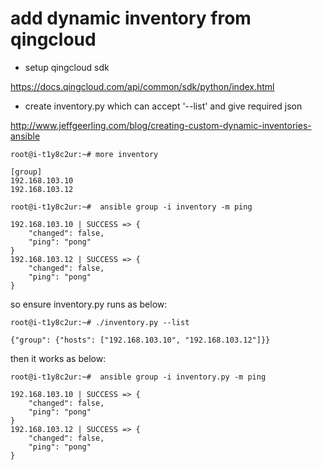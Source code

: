 # add dynamic inventory from qingcloud

- setup qingcloud sdk

https://docs.qingcloud.com/api/common/sdk/python/index.html

- create inventory.py which can accept '--list' and give required json

http://www.jeffgeerling.com/blog/creating-custom-dynamic-inventories-ansible

```
root@i-t1y8c2ur:~# more inventory

[group]
192.168.103.10
192.168.103.12
```

```
root@i-t1y8c2ur:~#  ansible group -i inventory -m ping

192.168.103.10 | SUCCESS => {
    "changed": false, 
    "ping": "pong"
}
192.168.103.12 | SUCCESS => {
    "changed": false, 
    "ping": "pong"
}
```

so ensure inventory.py runs as below:

```
root@i-t1y8c2ur:~# ./inventory.py --list

{"group": {"hosts": ["192.168.103.10", "192.168.103.12"]}}
```

then it works as below:

```
root@i-t1y8c2ur:~#  ansible group -i inventory.py -m ping

192.168.103.10 | SUCCESS => {
    "changed": false, 
    "ping": "pong"
}
192.168.103.12 | SUCCESS => {
    "changed": false, 
    "ping": "pong"
}
```





